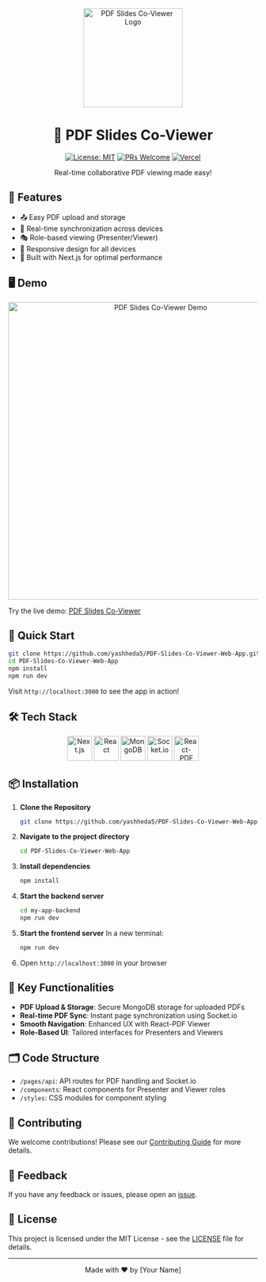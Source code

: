 <div align="center">
  <img src="/placeholder.svg?height=200&width=200" alt="PDF Slides Co-Viewer Logo" width="200"/>

  # 📑 PDF Slides Co-Viewer

  [![License: MIT](https://img.shields.io/badge/License-MIT-yellow.svg)](https://opensource.org/licenses/MIT)
  [![PRs Welcome](https://img.shields.io/badge/PRs-welcome-brightgreen.svg?style=flat-square)](http://makeapullrequest.com)
  [![Vercel](https://vercelbadge.vercel.app/api/yashheda5/PDF-Slides-Co-Viewer-Web-App)](https://pdf-slides-co-viewer-web-app.vercel.app/)

  Real-time collaborative PDF viewing made easy!
</div>

## 🌟 Features

- 📤 Easy PDF upload and storage
- 🔄 Real-time synchronization across devices
- 🎭 Role-based viewing (Presenter/Viewer)
- 📱 Responsive design for all devices
- 🚀 Built with Next.js for optimal performance

## 🖥 Demo

<div align="center">
  <img src="/placeholder.svg?height=400&width=600" alt="PDF Slides Co-Viewer Demo" width="600"/>
</div>

Try the live demo: [PDF Slides Co-Viewer](https://pdf-slides-co-viewer-web-app.vercel.app/)

## 🚀 Quick Start

```bash
git clone https://github.com/yashheda5/PDF-Slides-Co-Viewer-Web-App.git
cd PDF-Slides-Co-Viewer-Web-App
npm install
npm run dev
```

Visit `http://localhost:3000` to see the app in action!

## 🛠 Tech Stack

<div align="center">
  <img src="/placeholder.svg?height=50&width=50" alt="Next.js" width="50"/>
  <img src="/placeholder.svg?height=50&width=50" alt="React" width="50"/>
  <img src="/placeholder.svg?height=50&width=50" alt="MongoDB" width="50"/>
  <img src="/placeholder.svg?height=50&width=50" alt="Socket.io" width="50"/>
  <img src="/placeholder.svg?height=50&width=50" alt="React-PDF" width="50"/>
</div>

## 📦 Installation

1. **Clone the Repository**
   ```bash
   git clone https://github.com/yashheda5/PDF-Slides-Co-Viewer-Web-App.git
   ```

2. **Navigate to the project directory**
   ```bash
   cd PDF-Slides-Co-Viewer-Web-App
   ```

3. **Install dependencies**
   ```bash
   npm install
   ```

4. **Start the backend server**
   ```bash
   cd my-app-backend
   npm run dev
   ```

5. **Start the frontend server**
   In a new terminal:
   ```bash
   npm run dev
   ```

6. Open `http://localhost:3000` in your browser

## 🔧 Key Functionalities

- **PDF Upload & Storage**: Secure MongoDB storage for uploaded PDFs
- **Real-time PDF Sync**: Instant page synchronization using Socket.io
- **Smooth Navigation**: Enhanced UX with React-PDF Viewer
- **Role-Based UI**: Tailored interfaces for Presenters and Viewers

## 🗂️ Code Structure

- `/pages/api`: API routes for PDF handling and Socket.io
- `/components`: React components for Presenter and Viewer roles
- `/styles`: CSS modules for component styling

## 🤝 Contributing

We welcome contributions! Please see our [Contributing Guide](CONTRIBUTING.md) for more details.

## 📣 Feedback

If you have any feedback or issues, please open an [issue](https://github.com/yashheda5/PDF-Slides-Co-Viewer-Web-App/issues).

## 📜 License

This project is licensed under the MIT License - see the [LICENSE](LICENSE) file for details.

---

<div align="center">
  Made with ❤️ by [Your Name]
</div>